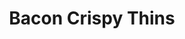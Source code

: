 ---
menu_item_image_url: "/images/pizza-4.jpg"
title: "Bacon Crispy Thins"
menu_item_price: "$20.00"
menu_item_content: "A small river named Duden flows by their place and supplies"
type: "menu_price"
---